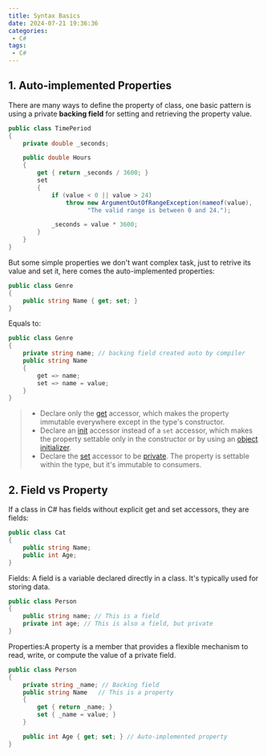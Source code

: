 ```yaml
---
title: Syntax Basics
date: 2024-07-21 19:36:36
categories:
 - C#
tags:
 - C#
---
```


## 1. Auto-implemented Properties

There are many ways to define the property of class, one basic pattern is using a private **backing field** for setting and retrieving the property value. 
```c#
public class TimePeriod
{
    private double _seconds;

    public double Hours
    {
        get { return _seconds / 3600; }
        set
        {
            if (value < 0 || value > 24)
                throw new ArgumentOutOfRangeException(nameof(value),
                      "The valid range is between 0 and 24.");

            _seconds = value * 3600;
        }
    }
}
```

But some simple properties we don't want complex task, just to retrive its value and set it, here comes the auto-implemented properties:

```c#
public class Genre
{
    public string Name { get; set; }
}
```

Equals to:
```c#
public class Genre
{
    private string name; // backing field created auto by compiler
    public string Name
    {
        get => name;
        set => name = value;
    }
}
```

> - Declare only the [get](https://learn.microsoft.com/en-us/dotnet/csharp/language-reference/keywords/get) accessor, which makes the property immutable everywhere except in the type's constructor.
> - Declare an [init](https://learn.microsoft.com/en-us/dotnet/csharp/language-reference/keywords/init) accessor instead of a `set` accessor, which makes the property settable only in the constructor or by using an [object initializer](https://learn.microsoft.com/en-us/dotnet/csharp/programming-guide/classes-and-structs/object-and-collection-initializers).
> - Declare the [set](https://learn.microsoft.com/en-us/dotnet/csharp/language-reference/keywords/set) accessor to be [private](https://learn.microsoft.com/en-us/dotnet/csharp/language-reference/keywords/private). The property is settable within the type, but it's immutable to consumers.

## 2. Field vs Property

If a class in C# has fields without explicit get and set accessors, they are fields:

```c#
public class Cat
{
    public string Name;
    public int Age;
}
```

Fields: A field is a variable declared directly in a class. It's typically used for storing data.

```c#
public class Person
{
    public string name; // This is a field
    private int age; // This is also a field, but private
}
```

Properties:A property is a member that provides a flexible mechanism to read, write, or compute the value of a private field.

```c#
public class Person
{
    private string _name; // Backing field
    public string Name   // This is a property
    {
        get { return _name; }
        set { _name = value; }
    }

    public int Age { get; set; } // Auto-implemented property
}
```

